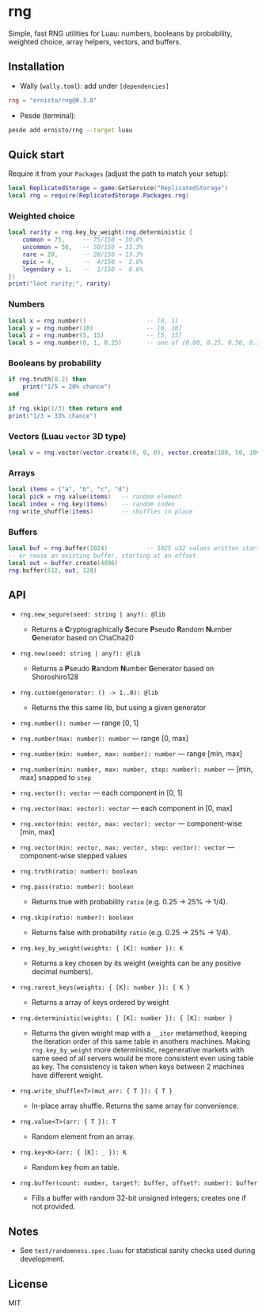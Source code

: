 # rng

Simple, fast RNG utilities for Luau: numbers, booleans by probability, weighted choice, array helpers, vectors, and buffers.

## Installation

- Wally (`wally.toml`): add under `[dependencies]`
```toml
rng = "ernisto/rng@0.3.0"
```

- Pesde (terminal):
```sh
pesde add ernisto/rng --target luau
```

## Quick start

Require it from your `Packages` (adjust the path to match your setup):
```lua
local ReplicatedStorage = game:GetService("ReplicatedStorage")
local rng = require(ReplicatedStorage.Packages.rng)
```

### Weighted choice
```lua
local rarity = rng.key_by_weight(rng.deterministic {
    common = 75,     -- 75/150 → 50.0%
    uncommon = 50,   -- 50/150 → 33.3%
    rare = 20,       -- 20/150 → 13.3%
    epic = 4,        --  4/150 →  2.6%
    legendary = 1,   --  1/150 →  0.6%
})
print("loot rarity:", rarity)
```

### Numbers
```lua
local x = rng.number()                 -- [0, 1]
local y = rng.number(10)               -- [0, 10]
local z = rng.number(5, 15)            -- [5, 15]
local s = rng.number(0, 1, 0.25)       -- one of {0.00, 0.25, 0.50, 0.75, 1.00}
```

### Booleans by probability
```lua
if rng.truth(0.2) then
    print("1/5 = 20% chance")
end

if rng.skip(1/3) then return end
print("1/3 = 33% chance")
```

### Vectors (Luau `vector` 3D type)
```lua
local v = rng.vector(vector.create(0, 0, 0), vector.create(100, 50, 100))
```

### Arrays
```lua
local items = {"a", "b", "c", "d"}
local pick = rng.value(items)   -- random element
local index = rng.key(items)    -- random index
rng.write_shuffle(items)        -- shuffles in place
```

### Buffers
```lua
local buf = rng.buffer(1024)           -- 1025 u32 values written starting at 0
-- or reuse an existing buffer, starting at an offset
local out = buffer.create(4096)
rng.buffer(512, out, 128)
```

## API

- `rng.new_segure(seed: string | any?): @lib`
  - Returns a **C**ryptographically **S**ecure **P**seudo **R**andom **N**umber **G**enerator based on ChaCha20

- `rng.new(seed: string | any?): @lib`
  - Returns a **P**seudo **R**andom **N**umber **G**enerator based on Shoroshiro128

- `rng.custom(generator: () -> 1..0): @lib`
  - Returns the this same lib, but using a given generator

- `rng.number(): number` — range \[0, 1]
- `rng.number(max: number): number` — range \[0, max]
- `rng.number(min: number, max: number): number` — range \[min, max]
- `rng.number(min: number, max: number, step: number): number` — \[min, max] snapped to `step`

- `rng.vector(): vector` — each component in \[0, 1]
- `rng.vector(max: vector): vector` — each component in \[0, max]
- `rng.vector(min: vector, max: vector): vector` — component-wise \[min, max]
- `rng.vector(min: vector, max: vector, step: vector): vector` — component-wise stepped values

- `rng.truth(ratio: number): boolean`
- `rng.pass(ratio: number): boolean`
  - Returns true with probability `ratio` (e.g. 0.25 → 25% → 1/4).

- `rng.skip(ratio: number): boolean`
  - Returns false with probability `ratio` (e.g. 0.25 → 25% → 1/4).

- `rng.key_by_weight(weights: { [K]: number }): K`
  - Returns a key chosen by its weight (weights can be any positive decimal numbers).

- `rng.rarest_keys(weights: { [K]: number }): { K }`
  - Returns a array of keys ordered by weight

- `rng.deterministic(weights: { [K]: number }): { [K]: number }`
  - Returns the given weight map with a `__iter` metamethod, keeping the iteration order
    of this same table in anothers machines. Making `rng.key_by_weight` more deterministic,
    regenerative markets with same seed of all servers would be more consistent even using table as key.
    The consistency is taken when keys between 2 machines have different weight.

- `rng.write_shuffle<T>(mut_arr: { T }): { T }`
  - In-place array shuffle. Returns the same array for convenience.

- `rng.value<T>(arr: { T }): T`
  - Random element from an array.

- `rng.key<K>(arr: { [K]: _ }): K`
  - Random key from an table.

- `rng.buffer(count: number, target?: buffer, offset?: number): buffer`
  - Fills a buffer with random 32-bit unsigned integers; creates one if not provided.

## Notes

- See `test/randomness.spec.luau` for statistical sanity checks used during development.

## License

MIT
